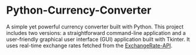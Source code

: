 # Python-Currency-Converter
A simple yet powerful currency converter built with Python. This project includes two versions: a straightforward command-line application and a user-friendly graphical user interface (GUI) application built with Tkinter. It uses real-time exchange rates fetched from the [ExchangeRate-API](https://www.exchangerate-api.com/).  
